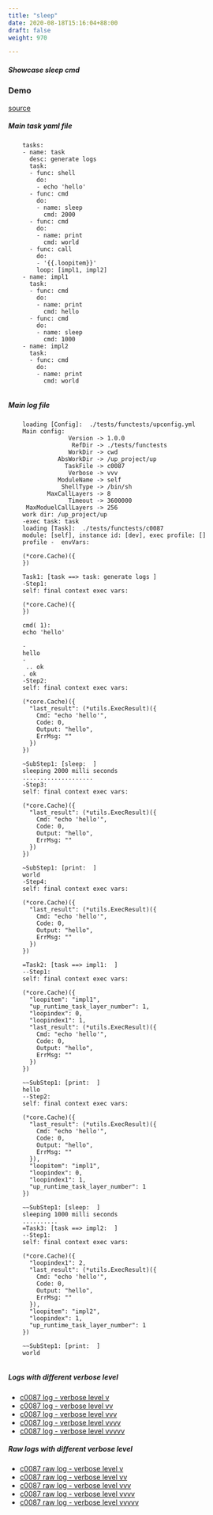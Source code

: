 ```yaml
---
title: "sleep"
date: 2020-08-18T15:16:04+88:00
draft: false
weight: 970

---
```


##### Showcase sleep cmd


### Demo








[source](https://github.com/upcmd/up/blob/master/tests/functests/c0087.yml)

##### Main task yaml file
```
    tasks:
    - name: task
      desc: generate logs
      task:
      - func: shell
        do:
        - echo 'hello'
      - func: cmd
        do:
        - name: sleep
          cmd: 2000
      - func: cmd
        do:
        - name: print
          cmd: world
      - func: call
        do:
        - '{{.loopitem}}'
        loop: [impl1, impl2]
    - name: impl1
      task:
      - func: cmd
        do:
        - name: print
          cmd: hello
      - func: cmd
        do:
        - name: sleep
          cmd: 1000
    - name: impl2
      task:
      - func: cmd
        do:
        - name: print
          cmd: world
    
```
##### Main log file
```
    loading [Config]:  ./tests/functests/upconfig.yml
    Main config:
                 Version -> 1.0.0
                  RefDir -> ./tests/functests
                 WorkDir -> cwd
              AbsWorkDir -> /up_project/up
                TaskFile -> c0087
                 Verbose -> vvv
              ModuleName -> self
               ShellType -> /bin/sh
           MaxCallLayers -> 8
                 Timeout -> 3600000
     MaxModuelCallLayers -> 256
    work dir: /up_project/up
    -exec task: task
    loading [Task]:  ./tests/functests/c0087
    module: [self], instance id: [dev], exec profile: []
    profile -  envVars:
    
    (*core.Cache)({
    })
    
    Task1: [task ==> task: generate logs ]
    -Step1:
    self: final context exec vars:
    
    (*core.Cache)({
    })
    
    cmd( 1):
    echo 'hello'
    
    -
    hello
    -
     .. ok
    . ok
    -Step2:
    self: final context exec vars:
    
    (*core.Cache)({
      "last_result": (*utils.ExecResult)({
        Cmd: "echo 'hello'",
        Code: 0,
        Output: "hello",
        ErrMsg: ""
      })
    })
    
    ~SubStep1: [sleep:  ]
    sleeping 2000 milli seconds
    ....................
    -Step3:
    self: final context exec vars:
    
    (*core.Cache)({
      "last_result": (*utils.ExecResult)({
        Cmd: "echo 'hello'",
        Code: 0,
        Output: "hello",
        ErrMsg: ""
      })
    })
    
    ~SubStep1: [print:  ]
    world
    -Step4:
    self: final context exec vars:
    
    (*core.Cache)({
      "last_result": (*utils.ExecResult)({
        Cmd: "echo 'hello'",
        Code: 0,
        Output: "hello",
        ErrMsg: ""
      })
    })
    
    =Task2: [task ==> impl1:  ]
    --Step1:
    self: final context exec vars:
    
    (*core.Cache)({
      "loopitem": "impl1",
      "up_runtime_task_layer_number": 1,
      "loopindex": 0,
      "loopindex1": 1,
      "last_result": (*utils.ExecResult)({
        Cmd: "echo 'hello'",
        Code: 0,
        Output: "hello",
        ErrMsg: ""
      })
    })
    
    ~~SubStep1: [print:  ]
    hello
    --Step2:
    self: final context exec vars:
    
    (*core.Cache)({
      "last_result": (*utils.ExecResult)({
        Cmd: "echo 'hello'",
        Code: 0,
        Output: "hello",
        ErrMsg: ""
      }),
      "loopitem": "impl1",
      "loopindex": 0,
      "loopindex1": 1,
      "up_runtime_task_layer_number": 1
    })
    
    ~~SubStep1: [sleep:  ]
    sleeping 1000 milli seconds
    ..........
    =Task3: [task ==> impl2:  ]
    --Step1:
    self: final context exec vars:
    
    (*core.Cache)({
      "loopindex1": 2,
      "last_result": (*utils.ExecResult)({
        Cmd: "echo 'hello'",
        Code: 0,
        Output: "hello",
        ErrMsg: ""
      }),
      "loopitem": "impl2",
      "loopindex": 1,
      "up_runtime_task_layer_number": 1
    })
    
    ~~SubStep1: [print:  ]
    world
    
```


##### Logs with different verbose level
* [c0087 log - verbose level v](../../logs/c0087_v)
* [c0087 log - verbose level vv](../../logs/c0087_vv)
* [c0087 log - verbose level vvv](../../logs/c0087_vvvv)
* [c0087 log - verbose level vvvv](../../logs/c0087_vvvv)
* [c0087 log - verbose level vvvvv](../../logs/c0087_vvvvv)

##### Raw logs with different verbose level
* [c0087 raw log - verbose level v](../../reflogs/c0087_v.log)
* [c0087 raw log - verbose level vv](../../reflogs/c0087_vv.log)
* [c0087 raw log - verbose level vvv](../../reflogs/c0087_vvv.log)
* [c0087 raw log - verbose level vvvv](../../reflogs/c0087_vvvv.log)
* [c0087 raw log - verbose level vvvvv](../../reflogs/c0087_vvvvv.log)







